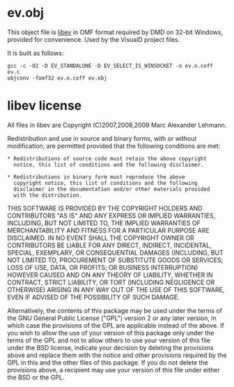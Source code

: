 ev.obj
============
This object file is [libev](http://software.schmorp.de/pkg/libev.html) in
OMF format required by DMD on 32-bit Windows, provided for convenience.
Used by the VisualD project files.

It is built as follows:

    gcc -c -O2 -D EV_STANDALONE -D EV_SELECT_IS_WINSOCKET -o ev.o.coff ev.c
    objconv -fomf32 ev.o.coff ev.obj

libev license
============
All files in libev are Copyright (C)2007,2008,2009 Marc Alexander Lehmann.

Redistribution and use in source and binary forms, with or without
modification, are permitted provided that the following conditions are
met:

    * Redistributions of source code must retain the above copyright
      notice, this list of conditions and the following disclaimer.

    * Redistributions in binary form must reproduce the above
      copyright notice, this list of conditions and the following
      disclaimer in the documentation and/or other materials provided
      with the distribution.

THIS SOFTWARE IS PROVIDED BY THE COPYRIGHT HOLDERS AND CONTRIBUTORS
"AS IS" AND ANY EXPRESS OR IMPLIED WARRANTIES, INCLUDING, BUT NOT
LIMITED TO, THE IMPLIED WARRANTIES OF MERCHANTABILITY AND FITNESS FOR
A PARTICULAR PURPOSE ARE DISCLAIMED. IN NO EVENT SHALL THE COPYRIGHT
OWNER OR CONTRIBUTORS BE LIABLE FOR ANY DIRECT, INDIRECT, INCIDENTAL,
SPECIAL, EXEMPLARY, OR CONSEQUENTIAL DAMAGES (INCLUDING, BUT NOT
LIMITED TO, PROCUREMENT OF SUBSTITUTE GOODS OR SERVICES; LOSS OF USE,
DATA, OR PROFITS; OR BUSINESS INTERRUPTION) HOWEVER CAUSED AND ON ANY
THEORY OF LIABILITY, WHETHER IN CONTRACT, STRICT LIABILITY, OR TORT
(INCLUDING NEGLIGENCE OR OTHERWISE) ARISING IN ANY WAY OUT OF THE USE
OF THIS SOFTWARE, EVEN IF ADVISED OF THE POSSIBILITY OF SUCH DAMAGE.

Alternatively, the contents of this package may be used under the terms
of the GNU General Public License ("GPL") version 2 or any later version,
in which case the provisions of the GPL are applicable instead of the
above. If you wish to allow the use of your version of this package only
under the terms of the GPL and not to allow others to use your version of
this file under the BSD license, indicate your decision by deleting the
provisions above and replace them with the notice and other provisions
required by the GPL in this and the other files of this package. If you do
not delete the provisions above, a recipient may use your version of this
file under either the BSD or the GPL.
